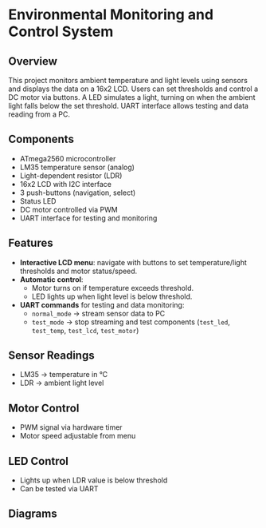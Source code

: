 # Environmental Monitoring and Control System

## Overview
This project monitors ambient temperature and light levels using sensors and displays the data on a 16x2 LCD. Users can set thresholds and control a DC motor via buttons. A LED simulates a light, turning on when the ambient light falls below the set threshold. UART interface allows testing and data reading from a PC.

## Components
- ATmega2560 microcontroller  
- LM35 temperature sensor (analog)  
- Light-dependent resistor (LDR)  
- 16x2 LCD with I2C interface  
- 3 push-buttons (navigation, select)  
- Status LED  
- DC motor controlled via PWM  
- UART interface for testing and monitoring  

## Features
- **Interactive LCD menu**: navigate with buttons to set temperature/light thresholds and motor status/speed.  
- **Automatic control**:  
  - Motor turns on if temperature exceeds threshold.  
  - LED lights up when light level is below threshold.  
- **UART commands** for testing and data monitoring:  
  - `normal_mode` → stream sensor data to PC  
  - `test_mode` → stop streaming and test components (`test_led`, `test_temp`, `test_lcd`, `test_motor`)  

## Sensor Readings
- LM35 → temperature in °C  
- LDR → ambient light level  

## Motor Control
- PWM signal via hardware timer  
- Motor speed adjustable from menu  

## LED Control
- Lights up when LDR value is below threshold  
- Can be tested via UART  

## Diagrams

